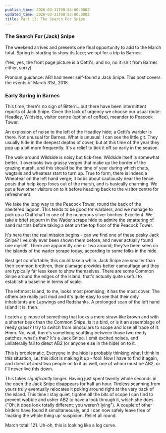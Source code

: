 ```yaml
---
publish_time: 2020-03-31T08:53:00.000Z
updated_time: 2020-03-31T08:53:00.000Z
title: Part 11: The Search For Snipe
---
```


### The Search For (Jack) Snipe

The weekend arrives and presents one final opportunity to add to the
March total. Spring is starting to show its face; we opt for a
trip to Barnes.

(Yes, yes, the front page picture is a Cetti's, and no, no it isn't from 
Barnes either, sorry)

Pronoun guidance: AB1 had never self-found a Jack Snipe. This post covers the
events of March 31st, 2018.
 
### Early Spring in Barnes
 
This time, there's no sign of Bittern...but there have
been intermittent reports of Jack Snipe. Given the lack of urgency we
choose our usual route: Headley, Wildside, visitor centre (option of
coffee), meander to Peacock Tower.

An explosion of noise to the left of the Headley hide; a Cetti's
warbler is there. Not unusual for Barnes. What is unusual: I can see
the little git. They usually hide in the deepest depths of cover, but
at this time of the year they pop up a bit more frequently. It's a
relief to tick it off so early in the season.

The walk around Wildside is noisy but tick-free. Wildside itself is
somewhat better. It overlooks two grassy verges that make up the
border of the grazing marsh, and this should be the time of year
during which chats, wagtails and wheatear start to turn up. True to
form, there is indeed a Wheatear on the left hand verge; it bobs about
cautiously near the fence posts that help keep foxes out of the marsh,
and is basically charming. We put a few other visitors on to it before
heading back to the visitor centre for refreshment.

We take the long way to the Peacock Tower, round the back of the
sheltered lagoon. This tends to be good for warblers, and we manage to
pick up a Chiffchaff in one of the numerous silver
birches. Excellent. We take a brief sojourn in the Wader scrape hide to
admire the smattering of sand martins before taking a seat on the top
floor of the Peacock Tower.

It's here that the real mission begins - can we find one of these pesky
Jack Snipe? I've only ever been shown them before, and never actually
found one myself. There are apparently one or two around; they've been
seen on the islands of the wader scrape today, according to some folks
in the hide.

Best get comfortable; this could take a while. Jack Snipe are smaller
than their common brethren, their plumage provides better camouflage
and they are typically far less keen to show themselves. There are
some Common Snipe around the edges of the island; that's actually
quite useful to establish a baseline in terms of scale.

The leftmost island, to me, looks most promising; it has the most
cover. The others are really just mud and it's quite easy to see that
their only inhabitants are Lapwings and Redshanks. A prolonged scan of
the left hand island it is, then.

I catch a glimpse of something that looks a more straw-like brown and
with a shorter beak than the Common Snipe. Is it a bird, or is it an
assemblage of reedy grass? I try to switch from binoculars to scope
and lose all trace of it. Hmm. No, wait, there's something scuttling
between those two reedy patches, what's that? It's a Jack Snipe. I
emit excited noises, and unilaterally fail to direct AB2 (or anyone
else in the hide) on to it. 

This is problematic. Everyone in the hide is probably thinking what I
think in this situation, i.e: this idiot is making it up - fool!
Now I have to find it again, and direct _at least_ two people on to it
as well, one of whom must be AB2, or I'll never live this down.

This takes _significantly_ longer. Having just spent twenty whole
seconds in the open the Jack Snipe disappears for half an
hour. Tireless scanning from yours truly eventually relocates it
poking around right at the very back of the island. This time I stay
quiet, tighten all the bits of scope I can find to prevent wobble and
usher AB2 to have a look through it, which she does ("Oh, it does
look totally different; you weren't lying"). A couple of other birders
have found it simultaneously, and I can now safely leave free of
'making the whole thing up' suspicion. Relief all round.

March total: 121. Uh-oh, this is looking like a log curve.